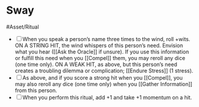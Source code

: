 # Sway
#Asset/Ritual 

- <input type="checkbox" check>When you speak a person’s name three times to the wind, roll +wits. ON A STRING HIT, the wind whispers of this person’s need. Envision what you hear ([[Ask the Oracle]] if unsure). If you use this information or fulfill this need when you [[Compel]] them, you may reroll any dice (one time only). ON A WEAK HIT, as above, but this person’s need creates a troubling dilemma or complication; [[Endure Stress]] (1 stress).
- <input type="checkbox">As above, and if you score a strong hit when you [[Compel]], you may also reroll any dice (one time only) when you [[Gather Information]] from this person.
- <input type="checkbox">When you perform this ritual, add +1 and take +1 momentum on a hit.